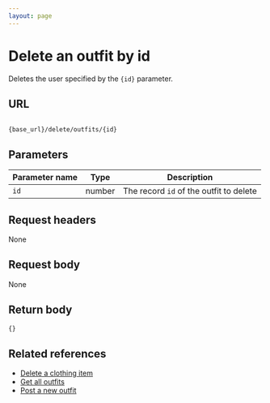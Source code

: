 ```yaml
---
layout: page
---
```


# Delete an outfit by id

Deletes the user specified by the `{id}` parameter.

## URL

```shell

{base_url}/delete/outfits/{id}
```

## Parameters

| Parameter name | Type | Description |
| -------------- | ------ | ------------ |
| `id` | number | The record `id` of the outfit to delete |

## Request headers

None

## Request body

None

## Return body

```js
{}
```

## Related references

* [Delete a clothing item](clothing-delete-a-clothing-item.md)
* [Get all outfits](outfits-get-all-outfits.md)
* [Post a new outfit](outfits-post-a-new-outfit.md)
